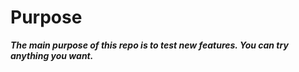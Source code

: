 # Purpose

***The main purpose of this repo is to test new features. You can try anything you want.***

<!--<meta http-equiv="Cache-Control" content="no-cache, no-store, must-revalidate"/>
<meta http-equiv="Pragma" content="no-cache"/-->
